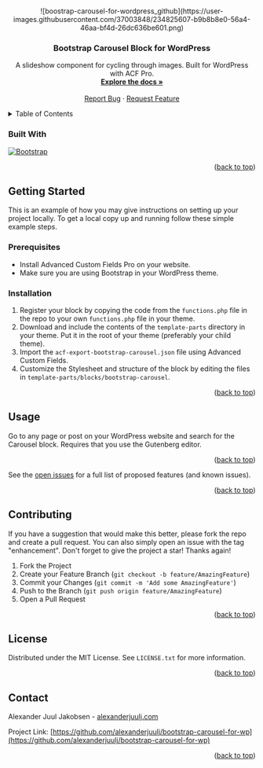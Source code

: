 <a name="readme-top"></a>

<br />
<div align="center">
  ![boostrap-carousel-for-wordpress_github](https://user-images.githubusercontent.com/37003848/234825607-b9b8b8e0-56a4-46aa-bf4d-26dc636be601.png)
  <h3 align="center">Bootstrap Carousel Block for WordPress</h3>
 

  <p align="center">
    A slideshow component for cycling through images. Built for WordPress with ACF Pro.
    <br />
    <a href="https://github.com/alexanderjuulj/bootstrap-carousel-for-wp"><strong>Explore the docs »</strong></a>
    <br />
    <br />
    <a href="https://github.com/alexanderjuulj/bootstrap-carousel-for-wp/issues">Report Bug</a>
    ·
    <a href="https://github.com/alexanderjuulj/bootstrap-carousel-for-wp/issues">Request Feature</a>
  </p>
</div>



<!-- TABLE OF CONTENTS -->
<details>
  <summary>Table of Contents</summary>
  <ol>
    <li>
      <a href="#about-the-project">About The Project</a>
      <ul>
        <li><a href="#built-with">Built With</a></li>
      </ul>
    </li>
    <li>
      <a href="#getting-started">Getting Started</a>
      <ul>
        <li><a href="#prerequisites">Prerequisites</a></li>
        <li><a href="#installation">Installation</a></li>
      </ul>
    </li>
    <li><a href="#usage">Usage</a></li>
    <li><a href="#contributing">Contributing</a></li>
    <li><a href="#license">License</a></li>
    <li><a href="#contact">Contact</a></li>
  </ol>
</details>

### Built With

[![Bootstrap][Bootstrap.com]][Bootstrap-url]

<p align="right">(<a href="#readme-top">back to top</a>)</p>


<!-- GETTING STARTED -->
## Getting Started

This is an example of how you may give instructions on setting up your project locally.
To get a local copy up and running follow these simple example steps.

### Prerequisites

* Install Advanced Custom Fields Pro on your website.
* Make sure you are using Bootstrap in your WordPress theme.

### Installation

1. Register your block by copying the code from the `functions.php` file in the repo to your own `functions.php` file in your theme.
2. Download and include the contents of the `template-parts` directory in your theme. Put it in the root of your theme (preferably your child theme).
3. Import the `acf-export-bootstrap-carousel.json` file using Advanced Custom Fields.
4. Customize the Stylesheet and structure of the block by editing the files in `template-parts/blocks/bootstrap-carousel`.

<p align="right">(<a href="#readme-top">back to top</a>)</p>



<!-- USAGE EXAMPLES -->
## Usage

Go to any page or post on your WordPress website and search for the Carousel block. Requires that you use the Gutenberg editor.

<p align="right">(<a href="#readme-top">back to top</a>)</p>

See the [open issues](https://github.com/alexanderjuulj/bootstrap-carousel-for-wp/issues) for a full list of proposed features (and known issues).

<p align="right">(<a href="#readme-top">back to top</a>)</p>



<!-- CONTRIBUTING -->
## Contributing

If you have a suggestion that would make this better, please fork the repo and create a pull request. You can also simply open an issue with the tag "enhancement".
Don't forget to give the project a star! Thanks again!

1. Fork the Project
2. Create your Feature Branch (`git checkout -b feature/AmazingFeature`)
3. Commit your Changes (`git commit -m 'Add some AmazingFeature'`)
4. Push to the Branch (`git push origin feature/AmazingFeature`)
5. Open a Pull Request

<p align="right">(<a href="#readme-top">back to top</a>)</p>



<!-- LICENSE -->
## License

Distributed under the MIT License. See `LICENSE.txt` for more information.

<p align="right">(<a href="#readme-top">back to top</a>)</p>



<!-- CONTACT -->
## Contact

Alexander Juul Jakobsen - [alexanderjuulj.com](https://alexanderjuulj.com)

Project Link: [https://github.com/alexanderjuulj/bootstrap-carousel-for-wp](https://github.com/alexanderjuulj/bootstrap-carousel-for-wp)

<p align="right">(<a href="#readme-top">back to top</a>)</p>


<!-- MARKDOWN LINKS & IMAGES -->
<!-- https://www.markdownguide.org/basic-syntax/#reference-style-links -->
[Bootstrap.com]: https://img.shields.io/badge/Bootstrap-563D7C?style=for-the-badge&logo=bootstrap&logoColor=white
[Bootstrap-url]: https://getbootstrap.com
